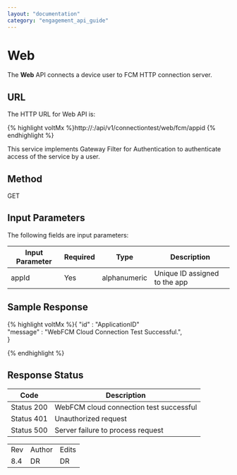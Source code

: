```yaml
---
layout: "documentation"
category: "engagement_api_guide"
---
```

                             


Web
===

The **Web** API connects a device user to FCM HTTP connection server.

URL
---

The HTTP URL for Web API is:

{% highlight voltMx %}http://<host>:<port>/api/v1/connectiontest/web/fcm/appid
{% endhighlight %}

This service implements Gateway Filter for Authentication to authenticate access of the service by a user.

Method
------

GET

Input Parameters
----------------

The following fields are input parameters:

  
| Input Parameter | Required | Type | Description |
| --- | --- | --- | --- |
| appId | Yes | alphanumeric | Unique ID assigned to the app |

Sample Response
---------------

{% highlight voltMx %}{
"id" : "ApplicationID"  
"message" : "WebFCM Cloud Connection Test Successful.",  
}  

{% endhighlight %}

Response Status
---------------

  
| Code | Description |
| --- | --- |
| Status 200 | WebFCM cloud connection test successful |
| Status 401 | Unauthorized request |
| Status 500 | Server failure to process request |

<table class="TableStyle-RevisionTable" cellspacing="0" style="margin-left: 0;margin-right: auto;mc-table-style: url('../Resources/TableStyles/RevisionTable.css');" data-mc-conditions="Default.HTML"><colgroup><col class="TableStyle-RevisionTable-Column-Column1"> <col class="TableStyle-RevisionTable-Column-Column1"> <col class="TableStyle-RevisionTable-Column-Column1"></colgroup><tbody><tr class="TableStyle-RevisionTable-Body-Body1"><td class="TableStyle-RevisionTable-BodyE-Column1-Body1">Rev</td><td class="TableStyle-RevisionTable-BodyE-Column1-Body1">Author</td><td class="TableStyle-RevisionTable-BodyD-Column1-Body1">Edits</td></tr><tr class="TableStyle-RevisionTable-Body-Body1"><td class="TableStyle-RevisionTable-BodyB-Column1-Body1">8.4</td><td class="TableStyle-RevisionTable-BodyB-Column1-Body1">DR</td><td class="TableStyle-RevisionTable-BodyA-Column1-Body1">DR</td></tr></tbody></table>
